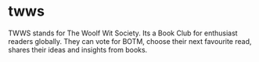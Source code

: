 # twws
TWWS stands for The Woolf Wit Society. Its a Book Club for enthusiast readers globally. They can vote for BOTM, choose their next favourite read, shares their ideas and insights from books.
